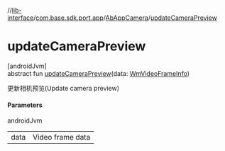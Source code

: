 //[lib-interface](../../../index.md)/[com.base.sdk.port.app](../index.md)/[AbAppCamera](index.md)/[updateCameraPreview](update-camera-preview.md)

# updateCameraPreview

[androidJvm]\
abstract fun [updateCameraPreview](update-camera-preview.md)(data: [WmVideoFrameInfo](../../com.base.sdk.entity.apps/-wm-video-frame-info/index.md))

更新相机预览(Update camera preview)

#### Parameters

androidJvm

| | |
|---|---|
| data | Video frame data |
